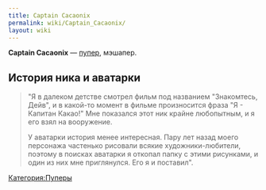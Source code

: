 ```yaml
---
title: Captain Cacaonix
permalink: wiki/Captain_Cacaonix/
layout: wiki
---
```


**Captain Cacaonix** — [пупер](Пуперы "wikilink"), мэшапер.

## История ника и аватарки

> "Я в далеком детстве смотрел фильм под названием "Знакомтесь, Дейв", и
> в какой-то момент в фильме произносится фраза "Я - Капитан Какао!" Мне
> показался этот ник крайне любопытным, и я его взял на вооружение.
>
> У аватарки история менее интересная. Пару лет назад моего персонажа
> частенько рисовали всякие художники-любители, поэтому в поисках
> аватарки я откопал папку с этими рисунками, и один из них мне
> приглянулся. Его я и поставил".

[Категория:Пуперы](Категория:Пуперы "wikilink")
